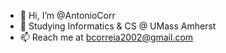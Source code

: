 - 👋 Hi, I’m @AntonioCorr
- 🌱 Studying Informatics & CS @ UMass Amherst
- 📫 Reach me at bcorreia2002@gmail.com
